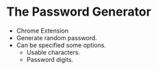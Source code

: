 The Password Generator
======================

- Chrome Extension
- Generate random password.
- Can be specified some options.
    - Usable characters.
    - Password digits.


